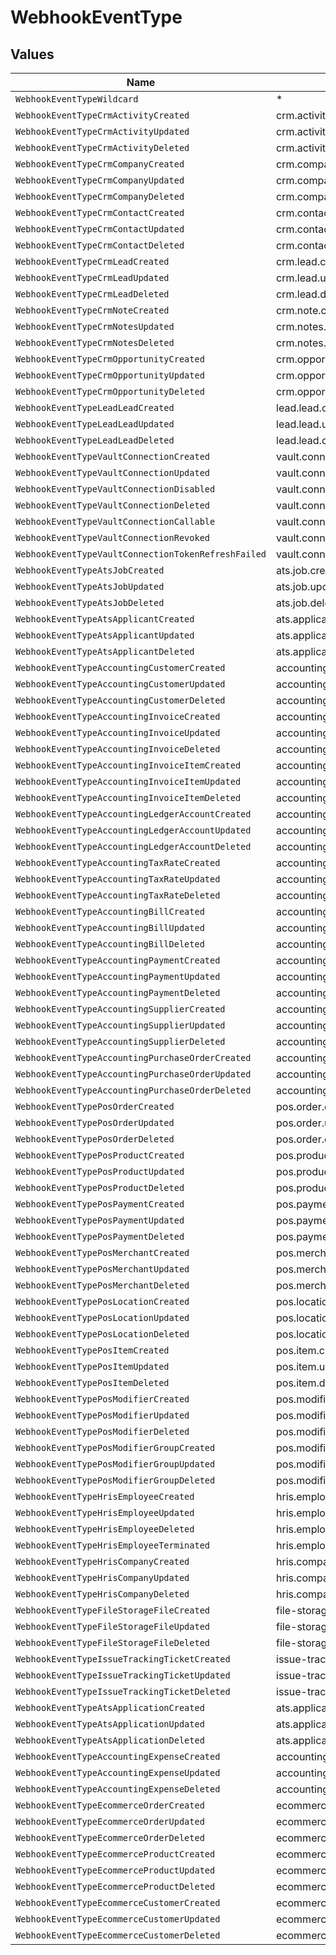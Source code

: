 # WebhookEventType


## Values

| Name                                                | Value                                               |
| --------------------------------------------------- | --------------------------------------------------- |
| `WebhookEventTypeWildcard`                          | *                                                   |
| `WebhookEventTypeCrmActivityCreated`                | crm.activity.created                                |
| `WebhookEventTypeCrmActivityUpdated`                | crm.activity.updated                                |
| `WebhookEventTypeCrmActivityDeleted`                | crm.activity.deleted                                |
| `WebhookEventTypeCrmCompanyCreated`                 | crm.company.created                                 |
| `WebhookEventTypeCrmCompanyUpdated`                 | crm.company.updated                                 |
| `WebhookEventTypeCrmCompanyDeleted`                 | crm.company.deleted                                 |
| `WebhookEventTypeCrmContactCreated`                 | crm.contact.created                                 |
| `WebhookEventTypeCrmContactUpdated`                 | crm.contact.updated                                 |
| `WebhookEventTypeCrmContactDeleted`                 | crm.contact.deleted                                 |
| `WebhookEventTypeCrmLeadCreated`                    | crm.lead.created                                    |
| `WebhookEventTypeCrmLeadUpdated`                    | crm.lead.updated                                    |
| `WebhookEventTypeCrmLeadDeleted`                    | crm.lead.deleted                                    |
| `WebhookEventTypeCrmNoteCreated`                    | crm.note.created                                    |
| `WebhookEventTypeCrmNotesUpdated`                   | crm.notes.updated                                   |
| `WebhookEventTypeCrmNotesDeleted`                   | crm.notes.deleted                                   |
| `WebhookEventTypeCrmOpportunityCreated`             | crm.opportunity.created                             |
| `WebhookEventTypeCrmOpportunityUpdated`             | crm.opportunity.updated                             |
| `WebhookEventTypeCrmOpportunityDeleted`             | crm.opportunity.deleted                             |
| `WebhookEventTypeLeadLeadCreated`                   | lead.lead.created                                   |
| `WebhookEventTypeLeadLeadUpdated`                   | lead.lead.updated                                   |
| `WebhookEventTypeLeadLeadDeleted`                   | lead.lead.deleted                                   |
| `WebhookEventTypeVaultConnectionCreated`            | vault.connection.created                            |
| `WebhookEventTypeVaultConnectionUpdated`            | vault.connection.updated                            |
| `WebhookEventTypeVaultConnectionDisabled`           | vault.connection.disabled                           |
| `WebhookEventTypeVaultConnectionDeleted`            | vault.connection.deleted                            |
| `WebhookEventTypeVaultConnectionCallable`           | vault.connection.callable                           |
| `WebhookEventTypeVaultConnectionRevoked`            | vault.connection.revoked                            |
| `WebhookEventTypeVaultConnectionTokenRefreshFailed` | vault.connection.token_refresh.failed               |
| `WebhookEventTypeAtsJobCreated`                     | ats.job.created                                     |
| `WebhookEventTypeAtsJobUpdated`                     | ats.job.updated                                     |
| `WebhookEventTypeAtsJobDeleted`                     | ats.job.deleted                                     |
| `WebhookEventTypeAtsApplicantCreated`               | ats.applicant.created                               |
| `WebhookEventTypeAtsApplicantUpdated`               | ats.applicant.updated                               |
| `WebhookEventTypeAtsApplicantDeleted`               | ats.applicant.deleted                               |
| `WebhookEventTypeAccountingCustomerCreated`         | accounting.customer.created                         |
| `WebhookEventTypeAccountingCustomerUpdated`         | accounting.customer.updated                         |
| `WebhookEventTypeAccountingCustomerDeleted`         | accounting.customer.deleted                         |
| `WebhookEventTypeAccountingInvoiceCreated`          | accounting.invoice.created                          |
| `WebhookEventTypeAccountingInvoiceUpdated`          | accounting.invoice.updated                          |
| `WebhookEventTypeAccountingInvoiceDeleted`          | accounting.invoice.deleted                          |
| `WebhookEventTypeAccountingInvoiceItemCreated`      | accounting.invoice_item.created                     |
| `WebhookEventTypeAccountingInvoiceItemUpdated`      | accounting.invoice_item.updated                     |
| `WebhookEventTypeAccountingInvoiceItemDeleted`      | accounting.invoice_item.deleted                     |
| `WebhookEventTypeAccountingLedgerAccountCreated`    | accounting.ledger_account.created                   |
| `WebhookEventTypeAccountingLedgerAccountUpdated`    | accounting.ledger_account.updated                   |
| `WebhookEventTypeAccountingLedgerAccountDeleted`    | accounting.ledger_account.deleted                   |
| `WebhookEventTypeAccountingTaxRateCreated`          | accounting.tax_rate.created                         |
| `WebhookEventTypeAccountingTaxRateUpdated`          | accounting.tax_rate.updated                         |
| `WebhookEventTypeAccountingTaxRateDeleted`          | accounting.tax_rate.deleted                         |
| `WebhookEventTypeAccountingBillCreated`             | accounting.bill.created                             |
| `WebhookEventTypeAccountingBillUpdated`             | accounting.bill.updated                             |
| `WebhookEventTypeAccountingBillDeleted`             | accounting.bill.deleted                             |
| `WebhookEventTypeAccountingPaymentCreated`          | accounting.payment.created                          |
| `WebhookEventTypeAccountingPaymentUpdated`          | accounting.payment.updated                          |
| `WebhookEventTypeAccountingPaymentDeleted`          | accounting.payment.deleted                          |
| `WebhookEventTypeAccountingSupplierCreated`         | accounting.supplier.created                         |
| `WebhookEventTypeAccountingSupplierUpdated`         | accounting.supplier.updated                         |
| `WebhookEventTypeAccountingSupplierDeleted`         | accounting.supplier.deleted                         |
| `WebhookEventTypeAccountingPurchaseOrderCreated`    | accounting.purchase_order.created                   |
| `WebhookEventTypeAccountingPurchaseOrderUpdated`    | accounting.purchase_order.updated                   |
| `WebhookEventTypeAccountingPurchaseOrderDeleted`    | accounting.purchase_order.deleted                   |
| `WebhookEventTypePosOrderCreated`                   | pos.order.created                                   |
| `WebhookEventTypePosOrderUpdated`                   | pos.order.updated                                   |
| `WebhookEventTypePosOrderDeleted`                   | pos.order.deleted                                   |
| `WebhookEventTypePosProductCreated`                 | pos.product.created                                 |
| `WebhookEventTypePosProductUpdated`                 | pos.product.updated                                 |
| `WebhookEventTypePosProductDeleted`                 | pos.product.deleted                                 |
| `WebhookEventTypePosPaymentCreated`                 | pos.payment.created                                 |
| `WebhookEventTypePosPaymentUpdated`                 | pos.payment.updated                                 |
| `WebhookEventTypePosPaymentDeleted`                 | pos.payment.deleted                                 |
| `WebhookEventTypePosMerchantCreated`                | pos.merchant.created                                |
| `WebhookEventTypePosMerchantUpdated`                | pos.merchant.updated                                |
| `WebhookEventTypePosMerchantDeleted`                | pos.merchant.deleted                                |
| `WebhookEventTypePosLocationCreated`                | pos.location.created                                |
| `WebhookEventTypePosLocationUpdated`                | pos.location.updated                                |
| `WebhookEventTypePosLocationDeleted`                | pos.location.deleted                                |
| `WebhookEventTypePosItemCreated`                    | pos.item.created                                    |
| `WebhookEventTypePosItemUpdated`                    | pos.item.updated                                    |
| `WebhookEventTypePosItemDeleted`                    | pos.item.deleted                                    |
| `WebhookEventTypePosModifierCreated`                | pos.modifier.created                                |
| `WebhookEventTypePosModifierUpdated`                | pos.modifier.updated                                |
| `WebhookEventTypePosModifierDeleted`                | pos.modifier.deleted                                |
| `WebhookEventTypePosModifierGroupCreated`           | pos.modifier-group.created                          |
| `WebhookEventTypePosModifierGroupUpdated`           | pos.modifier-group.updated                          |
| `WebhookEventTypePosModifierGroupDeleted`           | pos.modifier-group.deleted                          |
| `WebhookEventTypeHrisEmployeeCreated`               | hris.employee.created                               |
| `WebhookEventTypeHrisEmployeeUpdated`               | hris.employee.updated                               |
| `WebhookEventTypeHrisEmployeeDeleted`               | hris.employee.deleted                               |
| `WebhookEventTypeHrisEmployeeTerminated`            | hris.employee.terminated                            |
| `WebhookEventTypeHrisCompanyCreated`                | hris.company.created                                |
| `WebhookEventTypeHrisCompanyUpdated`                | hris.company.updated                                |
| `WebhookEventTypeHrisCompanyDeleted`                | hris.company.deleted                                |
| `WebhookEventTypeFileStorageFileCreated`            | file-storage.file.created                           |
| `WebhookEventTypeFileStorageFileUpdated`            | file-storage.file.updated                           |
| `WebhookEventTypeFileStorageFileDeleted`            | file-storage.file.deleted                           |
| `WebhookEventTypeIssueTrackingTicketCreated`        | issue-tracking.ticket.created                       |
| `WebhookEventTypeIssueTrackingTicketUpdated`        | issue-tracking.ticket.updated                       |
| `WebhookEventTypeIssueTrackingTicketDeleted`        | issue-tracking.ticket.deleted                       |
| `WebhookEventTypeAtsApplicationCreated`             | ats.application.created                             |
| `WebhookEventTypeAtsApplicationUpdated`             | ats.application.updated                             |
| `WebhookEventTypeAtsApplicationDeleted`             | ats.application.deleted                             |
| `WebhookEventTypeAccountingExpenseCreated`          | accounting.expense.created                          |
| `WebhookEventTypeAccountingExpenseUpdated`          | accounting.expense.updated                          |
| `WebhookEventTypeAccountingExpenseDeleted`          | accounting.expense.deleted                          |
| `WebhookEventTypeEcommerceOrderCreated`             | ecommerce.order.created                             |
| `WebhookEventTypeEcommerceOrderUpdated`             | ecommerce.order.updated                             |
| `WebhookEventTypeEcommerceOrderDeleted`             | ecommerce.order.deleted                             |
| `WebhookEventTypeEcommerceProductCreated`           | ecommerce.product.created                           |
| `WebhookEventTypeEcommerceProductUpdated`           | ecommerce.product.updated                           |
| `WebhookEventTypeEcommerceProductDeleted`           | ecommerce.product.deleted                           |
| `WebhookEventTypeEcommerceCustomerCreated`          | ecommerce.customer.created                          |
| `WebhookEventTypeEcommerceCustomerUpdated`          | ecommerce.customer.updated                          |
| `WebhookEventTypeEcommerceCustomerDeleted`          | ecommerce.customer.deleted                          |